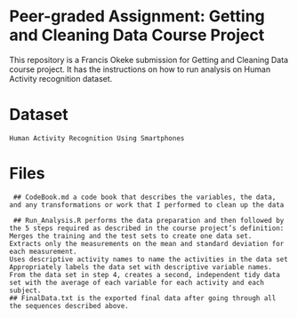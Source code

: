# Peer-graded Assignment: Getting and Cleaning Data Course Project
This repository is a Francis Okeke submission for Getting and Cleaning Data course project. It has the instructions on how to run analysis on Human Activity recognition dataset.

# Dataset
    Human Activity Recognition Using Smartphones

# Files
     ## CodeBook.md a code book that describes the variables, the data, and any transformations or work that I performed to clean up the data

     ## Run_Analysis.R performs the data preparation and then followed by the 5 steps required as described in the course project’s definition:
    Merges the training and the test sets to create one data set.
    Extracts only the measurements on the mean and standard deviation for each measurement.
    Uses descriptive activity names to name the activities in the data set
    Appropriately labels the data set with descriptive variable names.
    From the data set in step 4, creates a second, independent tidy data set with the average of each variable for each activity and each subject.
    ## FinalData.txt is the exported final data after going through all the sequences described above.
